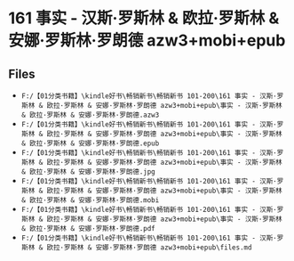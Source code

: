 # 161 事实 - 汉斯·罗斯林 & 欧拉·罗斯林 & 安娜·罗斯林·罗朗德 azw3+mobi+epub

## Files

- `F:/【01分类书籍】\kindle好书\畅销新书\畅销新书 101-200\161 事实 - 汉斯·罗斯林 & 欧拉·罗斯林 & 安娜·罗斯林·罗朗德 azw3+mobi+epub\事实 - 汉斯·罗斯林 & 欧拉·罗斯林 & 安娜·罗斯林·罗朗德.azw3`
- `F:/【01分类书籍】\kindle好书\畅销新书\畅销新书 101-200\161 事实 - 汉斯·罗斯林 & 欧拉·罗斯林 & 安娜·罗斯林·罗朗德 azw3+mobi+epub\事实 - 汉斯·罗斯林 & 欧拉·罗斯林 & 安娜·罗斯林·罗朗德.epub`
- `F:/【01分类书籍】\kindle好书\畅销新书\畅销新书 101-200\161 事实 - 汉斯·罗斯林 & 欧拉·罗斯林 & 安娜·罗斯林·罗朗德 azw3+mobi+epub\事实 - 汉斯·罗斯林 & 欧拉·罗斯林 & 安娜·罗斯林·罗朗德.jpg`
- `F:/【01分类书籍】\kindle好书\畅销新书\畅销新书 101-200\161 事实 - 汉斯·罗斯林 & 欧拉·罗斯林 & 安娜·罗斯林·罗朗德 azw3+mobi+epub\事实 - 汉斯·罗斯林 & 欧拉·罗斯林 & 安娜·罗斯林·罗朗德.mobi`
- `F:/【01分类书籍】\kindle好书\畅销新书\畅销新书 101-200\161 事实 - 汉斯·罗斯林 & 欧拉·罗斯林 & 安娜·罗斯林·罗朗德 azw3+mobi+epub\事实 - 汉斯·罗斯林 & 欧拉·罗斯林 & 安娜·罗斯林·罗朗德.pdf`
- `F:/【01分类书籍】\kindle好书\畅销新书\畅销新书 101-200\161 事实 - 汉斯·罗斯林 & 欧拉·罗斯林 & 安娜·罗斯林·罗朗德 azw3+mobi+epub\files.md`
